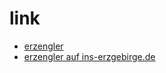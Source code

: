 # link

* [erzengler](http://www.erzengler.de/)
* [erzengler auf ins-erzgebirge.de](http://www.ins-erzgebirge.de/ausflugsziel.php?id=327)
